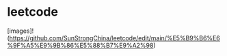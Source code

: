 # leetcode
[images]!(https://github.com/SunStrongChina/leetcode/edit/main/%E5%B9%B6%E6%9F%A5%E9%9B%86%E5%88%B7%E9%A2%98)
